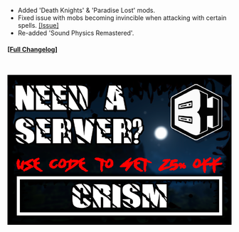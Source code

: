 




- Added 'Death Knights' & 'Paradise Lost' mods.
- Fixed issue with mobs becoming invincible when attacking with certain spells. [[Issue]](https://github.com/Sweenus/SimplySkills/issues/105)
- Re-added 'Sound Physics Remastered'.


#### **[[Full Changelog]](https://wiki.crismpack.net/modpacks/insomnia-hardcore/changelog/1.20#v2.1.8)**

<br>

[![BisectHosting Banner](https://github.com/CrismPack/CDN/blob/main/desc/insomnia/bhbanner.png?raw=true)](https://bisecthosting.com/CRISM)